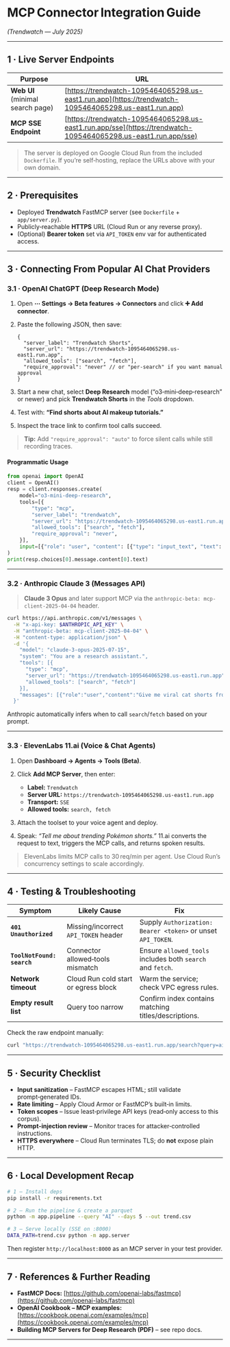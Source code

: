 # MCP Connector Integration Guide

*(Trendwatch — July 2025)*

---

## 1 · Live Server Endpoints

| Purpose                          | URL                                                                                                            |
| -------------------------------- | -------------------------------------------------------------------------------------------------------------- |
| **Web UI** (minimal search page) | [https://trendwatch-1095464065298.us-east1.run.app](https://trendwatch-1095464065298.us-east1.run.app)         |
| **MCP SSE Endpoint**             | [https://trendwatch-1095464065298.us-east1.run.app/sse](https://trendwatch-1095464065298.us-east1.run.app/sse) |

> The server is deployed on Google Cloud Run from the included `Dockerfile`. If you’re self‑hosting, replace the URLs above with your own domain.

---

## 2 · Prerequisites

* Deployed **Trendwatch** FastMCP server (see `Dockerfile` + `app/server.py`).
* Publicly‑reachable **HTTPS** URL (Cloud Run or any reverse proxy).
* (Optional) **Bearer token** set via `API_TOKEN` env var for authenticated access.

---

## 3 · Connecting From Popular AI Chat Providers

### 3.1 · OpenAI ChatGPT (Deep Research Mode)

1. Open **⋯ Settings → Beta features → Connectors** and click **➕ Add connector**.
2. Paste the following JSON, then save:

   ```jsonc
   {
     "server_label": "Trendwatch Shorts",
     "server_url": "https://trendwatch-1095464065298.us-east1.run.app",
     "allowed_tools": ["search", "fetch"],
     "require_approval": "never" // or "per-search" if you want manual approval
   }
   ```
3. Start a new chat, select **Deep Research** model (“o3‑mini‑deep‑research” or newer) and pick **Trendwatch Shorts** in the *Tools* dropdown.
4. Test with: **“Find shorts about AI makeup tutorials.”**
5. Inspect the trace link to confirm tool calls succeed.

> **Tip:** Add `"require_approval": "auto"` to force silent calls while still recording traces.

#### Programmatic Usage

```python
from openai import OpenAI
client = OpenAI()
resp = client.responses.create(
    model="o3-mini-deep-research",
    tools=[{
        "type": "mcp",
        "server_label": "trendwatch",
        "server_url": "https://trendwatch-1095464065298.us-east1.run.app",
        "allowed_tools": ["search", "fetch"],
        "require_approval": "never",
    }],
    input=[{"role": "user", "content": [{"type": "input_text", "text": "Top skateboarding shorts uploaded this week"}]}],
)
print(resp.choices[0].message.content[0].text)
```

---

### 3.2 · Anthropic Claude 3 (Messages API)

> **Claude 3 Opus** and later support MCP via the `anthropic-beta: mcp-client-2025-04-04` header.

```bash
curl https://api.anthropic.com/v1/messages \
  -H "x-api-key: $ANTHROPIC_API_KEY" \
  -H "anthropic-beta: mcp-client-2025-04-04" \
  -H "content-type: application/json" \
  -d '{
    "model": "claude-3-opus-2025-07-15",
    "system": "You are a research assistant.",
    "tools": [{
      "type": "mcp",
      "server_url": "https://trendwatch-1095464065298.us-east1.run.app",
      "allowed_tools": ["search", "fetch"]
    }],
    "messages": [{"role":"user","content":"Give me viral cat shorts from the past 48 hours"}]
  }'
```

Anthropic automatically infers when to call `search`/`fetch` based on your prompt.

---

### 3.3 · ElevenLabs 11.ai (Voice & Chat Agents)

1. Open **Dashboard → Agents → Tools (Beta)**.
2. Click **Add MCP Server**, then enter:

   * **Label:** `Trendwatch`
   * **Server URL:** `https://trendwatch-1095464065298.us-east1.run.app`
   * **Transport:** `SSE`
   * **Allowed tools:** `search, fetch`
3. Attach the toolset to your voice agent and deploy.
4. Speak: *“Tell me about trending Pokémon shorts.”* 11.ai converts the request to text, triggers the MCP calls, and returns spoken results.

> ElevenLabs limits MCP calls to 30 req/min per agent. Use Cloud Run’s concurrency settings to scale accordingly.

---

## 4 · Testing & Troubleshooting

| Symptom                    | Likely Cause                         | Fix                                                          |
| -------------------------- | ------------------------------------ | ------------------------------------------------------------ |
| **`401 Unauthorized`**     | Missing/incorrect `API_TOKEN` header | Supply `Authorization: Bearer <token>` or unset `API_TOKEN`. |
| **`ToolNotFound: search`** | Connector allowed‑tools mismatch     | Ensure `allowed_tools` includes both `search` and `fetch`.   |
| **Network timeout**        | Cloud Run cold start or egress block | Warm the service; check VPC egress rules.                    |
| **Empty result list**      | Query too narrow                     | Confirm index contains matching titles/descriptions.         |

Check the raw endpoint manually:

```bash
curl "https://trendwatch-1095464065298.us-east1.run.app/search?query=ai"
```

---

## 5 · Security Checklist

* **Input sanitization** – FastMCP escapes HTML; still validate prompt‑generated IDs.
* **Rate limiting** – Apply Cloud Armor or FastMCP’s built‑in limits.
* **Token scopes** – Issue least‑privilege API keys (read‑only access to this corpus).
* **Prompt‑injection review** – Monitor traces for attacker‑controlled instructions.
* **HTTPS everywhere** – Cloud Run terminates TLS; do **not** expose plain HTTP.

---

## 6 · Local Development Recap

```bash
# 1 – Install deps
pip install -r requirements.txt

# 2 – Run the pipeline & create a parquet
python -m app.pipeline --query "AI" --days 5 --out trend.csv

# 3 – Serve locally (SSE on :8000)
DATA_PATH=trend.csv python -m app.server
```

Then register `http://localhost:8000` as an MCP server in your test provider.

---

## 7 · References & Further Reading

* **FastMCP Docs:** [https://github.com/openai-labs/fastmcp](https://github.com/openai-labs/fastmcp)
* **OpenAI Cookbook – MCP examples:** [https://cookbook.openai.com/examples/mcp](https://cookbook.openai.com/examples/mcp)
* **Building MCP Servers for Deep Research (PDF)** – see repo docs.

---


